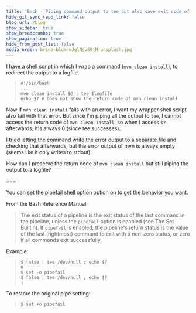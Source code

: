 ```yaml
---
title: 'Bash - Piping command output to tee but also save exit code of command'
hide_git_sync_repo_link: false
blog_url: /blog
show_sidebar: true
show_breadcrumbs: true
show_pagination: true
hide_from_post_list: false
media_order: brina-blum-wJglNsvS9jM-unsplash.jpg
---
```


I have a shell script in which I wrap a command (`mvn clean install`), to redirect the output to a logfile.

>     #!/bin/bash
>     ...
>     mvn clean install $@ | tee $logfile
>     echo $? # Does not show the return code of mvn clean install

Now if `mvn clean install` fails with an error, I want my wrapper shell script also fail with that error. But since I'm piping all the output to `tee`, I cannot access the return code of `mvn clean install`, so when I access `$?` afterwards, it's always 0 (since tee successes).

I tried letting the command write the error output to a separate file and checking that afterwards, but the error output of mvn is always empty (seems like it only writes to stdout).

How can I preserve the return code of `mvn clean install` but still piping the output to a logfile?

===

You can set the pipefail shell option option on to get the behavior you want.

From the Bash Reference Manual:

>    The exit status of a pipeline is the exit status of the last command in the pipeline, unless the `pipefail` option is enabled (see The Set Builtin). If `pipefail` is enabled, the pipeline's return status is the value of the last (rightmost) command to exit with a non-zero status, or zero if all commands exit successfully.

Example:

>     $ false | tee /dev/null ; echo $?
>     0
>     $ set -o pipefail
>     $ false | tee /dev/null ; echo $?
>     1

To restore the original pipe setting:

>     $ set +o pipefail


